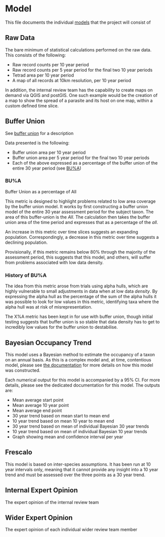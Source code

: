 # Model
This file documents the individual [models](./glossary.md#model) that the project will consist of

## Raw Data
The bare minimum of statistical calculations performed on the raw data. This consists of the following:

- Raw record counts per 10 year period
- Raw record counts per 5 year period for the final two 10 year periods
- Tetrad area per 10 year period
- A map of all records at 10km resolution, per 10 year period

In addition, the internal review team has the capability to create maps on demand via QGIS and postGIS. One such example would be the creation of a map to show the spread of a parasite and its host on one map, within a custom defined time slice.

## Buffer Union
See [buffer union](./glossary.md#buffer-union) for a description

Data presented is the following:

- Buffer union area per 10 year period
- Buffer union area per 5 year period for the final two 10 year periods
- Each of the above expressed as a percentage of the buffer union of the entire 30 year period (see [BU%A](#bua))

### BU%A
Buffer Union as a percentage of All

This metric is designed to highlight problems related to low area coverage by the buffer union model. It works by first constructing a buffer union model of the entire 30 year assessment period for the subject taxon. The area of this buffer-union is the *All*. The calculation then takes the buffer union area of the time period and expresses that as a percentage of the *all*.

An increase in this metric over time slices suggests an expanding population. Correspondingly, a decrease in this metric over time suggests a declining population.

Provisionally, if this metric remains below 80% through the majority of the assessment period, this suggests that this model, and others, will suffer from problems associated with low data density.

### History of BU%A
The idea from this metric arose from trials using alpha hulls, which are highly vulnerable to small adjustments in data when at low data *density*. By expressing the alpha hull as the percentage of the sum of the alpha hulls it was possible to look for low values in this metric, identifying taxa where the alpha hull was at risk of misrepresentation.

The X%A metric has been kept in for use with buffer union, though initial testing suggests that buffer union is so stable that data density has to get to incredibly low values for the buffer union to destabilise.

## Bayesian Occupancy Trend
This model uses a Bayesian method to estimate the occupancy of a taxon on an annual basis. As this is a complex model and, at time, contentious model, please see [the documentation](./bayesian_docs.md) for more details on how this model was constructed.

Each numerical output for this model is accompanied by a 95% CI. For more details, please see the dedicated documentation for this model. The outputs are:

- Mean average start point
- Mean average 10 year point
- Mean average end point
- 30 year trend based on mean start to mean end
- 10 year trend based on mean 10 year to mean end
- 30 year trend based on mean of individual Bayesian 30 year trends
- 10 year trend based on mean of individual Bayesian 10 year trends
- Graph showing mean and confidence interval per year

## Frescalo
This model is based on inter-species assumptions. It has been run at 10 year intervals only, meaning that it cannot provide any insight into a 10 year trend and must be assessed over the three points as a 30 year trend.

## Internal Expert Opinion
The expert opinion of the internal review team

## Wider Expert Opinion
The expert opinion of each individual wider review team member